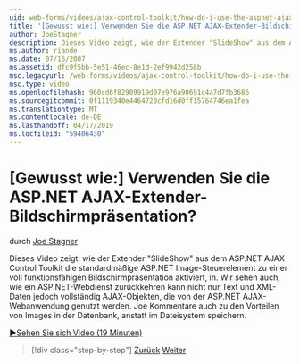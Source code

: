 ```yaml
---
uid: web-forms/videos/ajax-control-toolkit/how-do-i-use-the-aspnet-ajax-slideshow-extender
title: '[Gewusst wie:] Verwenden Sie die ASP.NET AJAX-Extender-Bildschirmpräsentation? | Microsoft-Dokumentation'
author: JoeStagner
description: Dieses Video zeigt, wie der Extender "SlideShow" aus dem ASP.NET AJAX Control Toolkit die standardmäßige ASP.NET Image-Steuerelement in einer voll funktionsfähigen sl umgewandelt wird...
ms.author: riande
ms.date: 07/16/2007
ms.assetid: dfc9f5bb-5e51-46ec-8e1d-2ef9942d258b
msc.legacyurl: /web-forms/videos/ajax-control-toolkit/how-do-i-use-the-aspnet-ajax-slideshow-extender
msc.type: video
ms.openlocfilehash: 960cd6f82909919d07e976a90691c4a7d7fb3686
ms.sourcegitcommit: 0f1119340e4464720cfd16d0ff15764746ea1fea
ms.translationtype: MT
ms.contentlocale: de-DE
ms.lasthandoff: 04/17/2019
ms.locfileid: "59406430"
---
```

# <a name="how-do-i-use-the-aspnet-ajax-slideshow-extender"></a>[Gewusst wie:] Verwenden Sie die ASP.NET AJAX-Extender-Bildschirmpräsentation?

durch [Joe Stagner](https://github.com/JoeStagner)

Dieses Video zeigt, wie der Extender "SlideShow" aus dem ASP.NET AJAX Control Toolkit die standardmäßige ASP.NET Image-Steuerelement zu einer voll funktionsfähigen Bildschirmpräsentation aktiviert, in. Wir sehen auch, wie ein ASP.NET-Webdienst zurückkehren kann nicht nur Text und XML-Daten jedoch vollständig AJAX-Objekten, die von der ASP.NET AJAX-Webanwendung genutzt werden. Joe Kommentare auch zu den Vorteilen von Images in der Datenbank, anstatt im Dateisystem speichern.

[&#9654;Sehen Sie sich Video (19 Minuten)](https://channel9.msdn.com/Blogs/ASP-NET-Site-Videos/how-do-i-use-the-aspnet-ajax-slideshow-extender)

> [!div class="step-by-step"]
> [Zurück](how-do-i-use-the-aspnet-ajax-tabs-control.md)
> [Weiter](how-do-i-use-the-aspnet-ajax-updatepanelanimation-extender.md)
